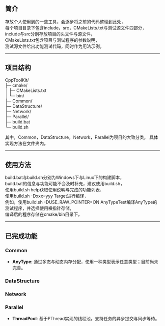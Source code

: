 ## 简介
存放个人使用到的一些工具，会逐步将之前的代码整理到此处，  
每个项目目录下包含include，src，CMakeLists.txt与测试源文件四部分，  
include与src分别存放项目的头文件与源文件，  
CMakeLists.txt包含项目与测试程序的参数说明，  
测试源文件给出功能测试代码，同时作为用法示例。

---

## 项目结构  
CppToolKit/  
├─ cmake/  
│   ├─ CMakeLists.txt  
│   └─ bin/  
├─ Common/  
├─ DataStructure/  
├─ Network/  
├─ Parallel/  
├─ build.bat  
└─ build.sh  

其中，Common，DataStructure，Network，Parallel为项目的大致分类，
具体实现方法在文件夹内。

---

## 使用方法
build.bat与build.sh分别为Windows下与Linux下的构建脚本，  
build.bat的信息与功能可能不会及时补充，建议使用build.sh，  
使用build.sh help获取使用说明与完成的功能列表，  
使用build.sh -Dxxx=yyy Target进行编译，  
例如，使用build.sh -DUSE_RAW_POINTER=ON AnyTypeTest编译AnyType的测试程序，并选择使用裸指针存储，  
编译后的程序存储在cmake/bin目录下。  

---

## 已完成功能
### Common

- **AnyType**: 通过多态与动态内存分配，使用一种类型表示任意类型；目前尚未完善。  

### DataStructure

### Network

### Parallel

- **ThreadPool**: 基于PThread实现的线程池，支持任务的异步提交与同步等待。  
